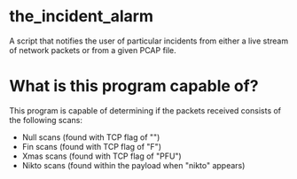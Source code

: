 # the_incident_alarm
A script that notifies the user of particular incidents from either a live 
stream of network packets or from a given PCAP file.

# What is this program capable of?
This program is capable of determining if the packets received consists of the following scans:
  * Null scans (found with TCP flag of "")
  * Fin scans (found with TCP flag of "F")
  * Xmas scans (found with TCP flag of "PFU")
  * Nikto scans (found within the payload when "nikto" appears)
  

